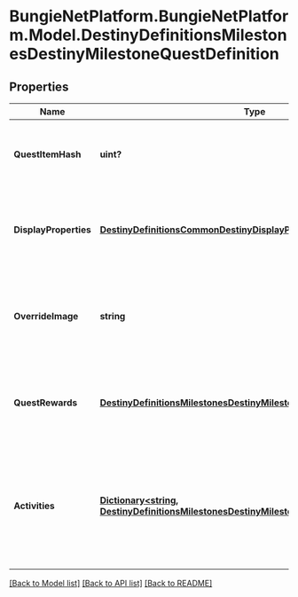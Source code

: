 # BungieNetPlatform.BungieNetPlatform.Model.DestinyDefinitionsMilestonesDestinyMilestoneQuestDefinition
## Properties

Name | Type | Description | Notes
------------ | ------------- | ------------- | -------------
**QuestItemHash** | **uint?** | The item representing this Milestone quest. Use this hash to look up the DestinyInventoryItemDefinition for the quest to find its steps and human readable data. | [optional] 
**DisplayProperties** | [**DestinyDefinitionsCommonDestinyDisplayPropertiesDefinition**](DestinyDefinitionsCommonDestinyDisplayPropertiesDefinition.md) | The individual quests may have different definitions from the overall milestone: if there&#39;s a specific active quest, use these displayProperties instead of that of the overall DestinyMilestoneDefinition. | [optional] 
**OverrideImage** | **string** | If populated, this image can be shown instead of the generic milestone&#39;s image when this quest is live, or it can be used to show a background image for the quest itself that differs from that of the Activity or the Milestone. | [optional] 
**QuestRewards** | [**DestinyDefinitionsMilestonesDestinyMilestoneQuestRewardsDefinition**](DestinyDefinitionsMilestonesDestinyMilestoneQuestRewardsDefinition.md) | The rewards you will get for completing this quest, as best as we could extract them from our data. Sometimes, it&#39;ll be a decent amount of data. Sometimes, it&#39;s going to be sucky. Sorry. | [optional] 
**Activities** | [**Dictionary&lt;string, DestinyDefinitionsMilestonesDestinyMilestoneActivityDefinition&gt;**](DestinyDefinitionsMilestonesDestinyMilestoneActivityDefinition.md) | The full set of all possible \&quot;conceptual activities\&quot; that are related to this Milestone. Tiers or alternative modes of play within these conceptual activities will be defined as sub-entities. Keyed by the Conceptual Activity Hash. Use the key to look up DestinyActivityDefinition. | [optional] 

[[Back to Model list]](../README.md#documentation-for-models) [[Back to API list]](../README.md#documentation-for-api-endpoints) [[Back to README]](../README.md)

